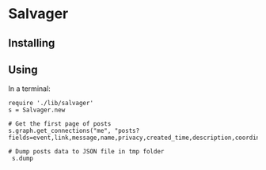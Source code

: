 # Salvager

## Installing


## Using

In a terminal:

    require './lib/salvager'
    s = Salvager.new
    
    # Get the first page of posts
    s.graph.get_connections("me", "posts?fields=event,link,message,name,privacy,created_time,description,coordinates,source,likes&limit=200")
    
    # Dump posts data to JSON file in tmp folder
     s.dump

